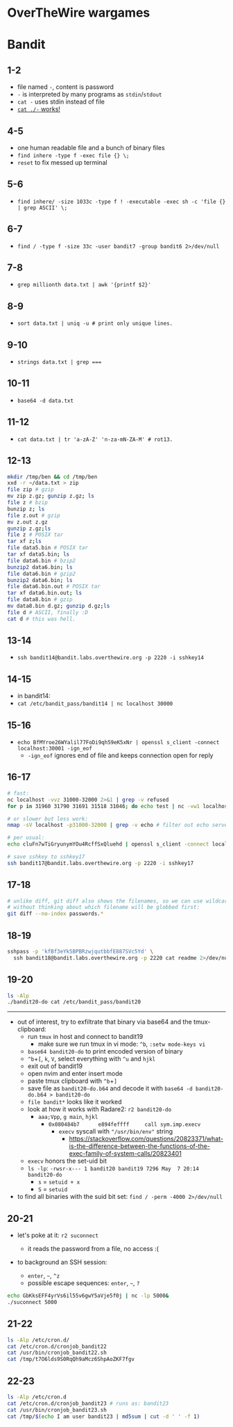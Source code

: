 # OverTheWire wargames

# Bandit

## 1-2

* file named `-`, content is password
* `-` is interpreted by many programs as `stdin`/`stdout`
* `cat -` uses stdin instead of file
* [`cat ./-` works!](https://unix.stackexchange.com/questions/16357/usage-of-dash-in-place-of-a-filename)

## 4-5

* one human readable file and a bunch of binary files
* `find inhere -type f -exec file {} \;`
* `reset` to fix messed up terminal

## 5-6

* `find inhere/ -size 1033c -type f ! -executable -exec sh -c 'file {} | grep ASCII' \;`

## 6-7

* `find / -type f -size 33c -user bandit7 -group bandit6 2>/dev/null  `

## 7-8

* `grep millionth data.txt | awk '{printf $2}'`

## 8-9

* `sort data.txt | uniq -u # print only unique lines.`

## 9-10

* `strings data.txt | grep ===`

## 10-11

* `base64 -d data.txt`

## 11-12

* `cat data.txt | tr 'a-zA-Z' 'n-za-mN-ZA-M' # rot13.`

## 12-13

```sh
mkdir /tmp/ben && cd /tmp/ben
xxd -r ~/data.txt > zip
file zip # gzip
mv zip z.gz; gunzip z.gz; ls
file z # bzip
bunzip z; ls
file z.out # gzip
mv z.out z.gz
gunzip z.gz;ls
file z # POSIX tar
tar xf z;ls
file data5.bin # POSIX tar
tar xf data5.bin; ls
file data6.bin # bzip2
bunzip2 data6.bin; ls
file data6.bin # gzip2
bunzip2 data6.bin; ls
file data6.bin.out # POSIX tar
tar xf data6.bin.out; ls
file data8.bin # gzip
mv data8.bin d.gz; gunzip d.gz;ls
file d # ASCII, finally :D
cat d # this was hell.
```

## 13-14

* `ssh bandit14@bandit.labs.overthewire.org -p 2220 -i sshkey14`

## 14-15

* in bandit14:
* `cat /etc/bandit_pass/bandit14 | nc localhost 30000`

## 15-16

* `echo BfMYroe26WYalil77FoDi9qh59eK5xNr | openssl s_client -connect localhost:30001 -ign_eof`
  * `-ign_eof` ignores end of file and keeps connection open for reply

## 16-17

```sh
# fast:
nc localhost -vvz 31000-32000 2>&1 | grep -v refused
for p in 31960 31790 31691 31518 31046; do echo test | nc -vw1 localhost $p; done

# or slower but less work:
nmap -sV localhost -p31000-32000 | grep -v echo # filter out echo servers.

# per usual:
echo cluFn7wTiGryunymYOu4RcffSxQluehd | openssl s_client -connect localhost:31790 -ign_eof

# save sshkey to sshkey17
ssh bandit17@bandit.labs.overthewire.org -p 2220 -i sshkey17
```

## 17-18

```sh
# unlike diff, git diff also shows the filenames, so we can use wildcards
# without thinking about which filename will be globbed first:
git diff --no-index passwords.*
```

## 18-19

```sh
sshpass -p 'kfBf3eYk5BPBRzwjqutbbfE887SVc5Yd' \
  ssh bandit18@bandit.labs.overthewire.org -p 2220 cat readme 2>/dev/null
```

## 19-20

```sh
ls -Alp
./bandit20-do cat /etc/bandit_pass/bandit20
```

---

* out of interest, try to exfiltrate that binary via base64 and the tmux-clipboard:
  * run `tmux` in host and connect to bandit19
    * make sure we run tmux in vi mode: `^b`, `:setw mode-keys vi`
  * `base64 bandit20-do` to print encoded version of binary
  * `^b`+`[`, `k`, `V`, select everything with `^u` and `hjkl`
  * exit out of bandit19
  * open nvim and enter insert mode
  * paste tmux clipboard with `^b`+`]`
  * save file as `bandit20-do.b64` and decode it with `base64 -d bandit20-do.b64 > bandit20-do`
  * `file bandit*` looks like it worked
  * look at how it works with Radare2: `r2 bandit20-do`
    * `aaa;Vpp`, `g main`, `hjkl`
      * `0x080484b7      e894feffff     call sym.imp.execv`
        * `execv` syscall with `"/usr/bin/env"` string
          * https://stackoverflow.com/questions/20823371/what-is-the-difference-between-the-functions-of-the-exec-family-of-system-calls/20823401
  * `execv` honors the set-uid bit
  * `ls -lp`: `-rwsr-x--- 1 bandit20 bandit19 7296 May  7 20:14 bandit20-do`
    * `s` = `setuid + x`
    * `S` = `setuid`
* to find all binaries with the suid bit set: `find / -perm -4000 2>/dev/null`

## 20-21

* let's poke at it: `r2 suconnect`
  * it reads the password from a file, no access :(

* to background an SSH session:
  * `enter`, `~`, `^z`
  * possible escape sequences: `enter`, `~`, `?`

```sh
echo GbKksEFF4yrVs6il55v6gwY5aVje5f0j | nc -lp 5000&
./suconnect 5000
```

## 21-22

```sh
ls -Alp /etc/cron.d/
cat /etc/cron.d/cronjob_bandit22
cat /usr/bin/cronjob_bandit22.sh
cat /tmp/t7O6lds9S0RqQh9aMcz6ShpAoZKF7fgv
```

## 22-23

```sh
ls -Alp /etc/cron.d
cat /etc/cron.d/cronjob_bandit23 # runs as: bandit23
cat /usr/bin/cronjob_bandit23.sh
cat /tmp/$(echo I am user bandit23 | md5sum | cut -d ' ' -f 1)
```
